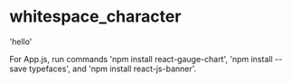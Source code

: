 # whitespace_character
'hello'

For App.js, run commands 'npm install react-gauge-chart', 'npm install --save typefaces', and 'npm install react-js-banner'. 